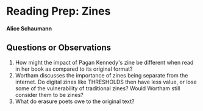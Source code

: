 # Reading Prep: Zines

#### Alice Schaumann

## Questions or Observations

1. How might the impact of Pagan Kennedy's zine be different when read in her book as compared to its original format?
2. Wortham discusses the importance of zines being separate from the internet. Do digital zines like THRESHOLDS then have less value, or lose some of the vulnerability of traditional zines? Would Wortham still consider them to be zines?
3. What do erasure poets owe to the original text?
